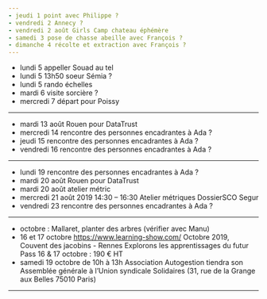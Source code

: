 ```yaml
---
- jeudi 1 point avec Philippe ?
- vendredi 2 Annecy ?
- vendredi 2 août Girls Camp chateau éphémère
- samedi 3 pose de chasse abeille avec François ?
- dimanche 4 récolte et extraction avec François ?
---
```

- lundi 5 appeller Souad au tel
- lundi 5 13h50 soeur Sémia ?
- lundi 5 rando échelles
- mardi 6 visite sorcière ?
- mercredi 7 départ pour Poissy
---
- mardi 13 août Rouen pour DataTrust
- mercredi 14 rencontre des personnes encadrantes à Ada ?
- jeudi 15 rencontre des personnes encadrantes à Ada ?
- vendredi 16 rencontre des personnes encadrantes à Ada ?
---
- lundi 19 rencontre des personnes encadrantes à Ada ?
- mardi 20 août Rouen pour DataTrust
- mardi 20 août atelier métric
- mercredi 21 août 2019 14:30 – 16:30 Atelier métriques DossierSCO Segur
- vendredi 23 rencontre des personnes encadrantes à Ada ?
---
- octobre : Mallaret, planter des arbres (vérifier avec Manu)
- 16 et 17 octobre https://www.learning-show.com/ Octobre 2019, Couvent des jacobins - Rennes   Explorons les apprentissages du futur  Pass 16 & 17 octobre : 190 € HT
- samedi 19 octobre de 10h à 13h Association Autogestion tiendra son Assemblée générale à l’Union syndicale Solidaires (31, rue de la Grange aux Belles 75010 Paris) 
---







